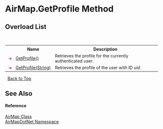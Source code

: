# AirMap.GetProfile Method 
 


## Overload List
&nbsp;<table><tr><th></th><th>Name</th><th>Description</th></tr><tr><td>![Public method](media/pubmethod.gif "Public method")</td><td><a href="M_AirMapDotNet_AirMap_GetProfile">GetProfile()</a></td><td>
Retrieves the profile for the currently authenticated user.</td></tr><tr><td>![Public method](media/pubmethod.gif "Public method")</td><td><a href="M_AirMapDotNet_AirMap_GetProfile_1">GetProfile(String)</a></td><td>
Retrieves the profile of the user with ID *uid*.</td></tr></table>&nbsp;
<a href="#airmap.getprofile-method">Back to Top</a>

## See Also


#### Reference
<a href="T_AirMapDotNet_AirMap">AirMap Class</a><br /><a href="N_AirMapDotNet">AirMapDotNet Namespace</a><br />